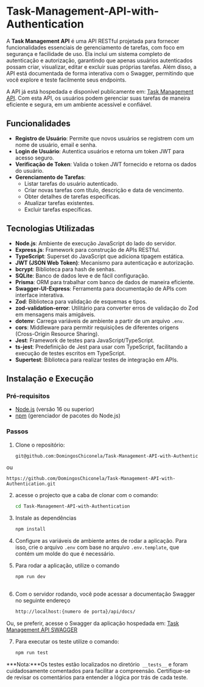 # Task-Management-API-with-Authentication
A **Task Management API** é uma API RESTful projetada para fornecer funcionalidades essenciais de gerenciamento de tarefas, com foco em segurança e facilidade de uso. Ela inclui um sistema completo de autenticação e autorização, garantindo que apenas usuários autenticados possam criar, visualizar, editar e excluir suas próprias tarefas. Além disso, a API está documentada de forma interativa com o Swagger, permitindo que você explore e teste facilmente seus endpoints.

A API já está hospedada e disponível publicamente em: [Task Management API](https://task-management-api-with-authentication.onrender.com). 
Com esta API, os usuários podem gerenciar suas tarefas de maneira eficiente e segura, em um ambiente acessível e confiável.


## Funcionalidades

- **Registro de Usuário**: Permite que novos usuários se registrem com um nome de usuário, email e senha.
- **Login de Usuário**: Autentica usuários e retorna um token JWT para acesso seguro.
- **Verificação de Token**: Valida o token JWT fornecido e retorna os dados do usuário.
- **Gerenciamento de Tarefas**:
  - Listar tarefas do usuário autenticado.
  - Criar novas tarefas com título, descrição e data de vencimento.
  - Obter detalhes de tarefas específicas.
  - Atualizar tarefas existentes.
  - Excluir tarefas específicas.

## Tecnologias Utilizadas


- **Node.js**: Ambiente de execução JavaScript do lado do servidor.
- **Express.js**: Framework para construção de APIs RESTful.
- **TypeScript**: Superset do JavaScript que adiciona tipagem estática.
- **JWT (JSON Web Token)**: Mecanismo para autenticação e autorização.
- **bcrypt**: Biblioteca para hash de senhas.
- **SQLite**: Banco de dados leve e de fácil configuração.
- **Prisma**: ORM para trabalhar com banco de dados de maneira eficiente.
- **Swagger-UI-Express**: Ferramenta para documentação de APIs com interface interativa.
- **Zod**: Biblioteca para validação de esquemas e tipos.
- **zod-validation-error**: Utilitário para converter erros de validação do Zod em mensagens mais amigáveis.
- **dotenv**: Carrega variáveis de ambiente a partir de um arquivo `.env`.
- **cors**: Middleware para permitir requisições de diferentes origens (Cross-Origin Resource Sharing).
- **Jest**: Framework de testes para JavaScript/TypeScript.
- **ts-jest**: Predefinição de Jest para usar com TypeScript, facilitando a execução de testes escritos em TypeScript.
- **Supertest**: Biblioteca para realizar testes de integração em APIs.



## Instalação e Execução

### Pré-requisitos

- [Node.js](https://nodejs.org/) (versão 16 ou superior)
- [npm](https://www.npmjs.com/) (gerenciador de pacotes do Node.js)


### Passos
1. Clone o repositório:
   
   ```bash
   git@github.com:DomingosChiconela/Task-Management-API-with-Authentication.git
  ou
  
    https://github.com/DomingosChiconela/Task-Management-API-with-Authentication.git

2. acesse o projecto que a caba de clonar com o comando:
   ```bash
   cd Task-Management-API-with-Authentication
   
3. Instale as dependências
    ```bash
    npm install 

4. Configure as variáveis de ambiente antes de rodar a aplicação. Para isso, crie o arquivo `.env` com base no arquivo `.env.template`, que contém um molde do que é necessário.
   
5. Para rodar a aplicação, utilize o comando
   ```bash
   npm run dev
 
6. Com o servidor rodando, você pode acessar a documentação Swagger no seguinte endereço
   ```bash
   http://localhost:{numero de porta}/api/docs/

Ou, se preferir, acesse o Swagger da aplicação hospedada em: [Task Management API SWAGGER](https://task-management-api-with-authentication.onrender.com/api/docs/)

7. Para executar os teste utilize o comando:
   ```bash
   npm run test

***Nota:***Os testes estão localizados no diretório` __tests__` e foram cuidadosamente comentados para facilitar a compreensão. Certifique-se de revisar os comentários para entender a lógica por trás de cada teste.
   



